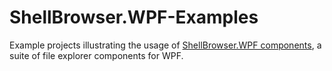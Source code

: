 # ShellBrowser.WPF-Examples
Example projects illustrating the usage of [ShellBrowser.WPF components](https://www.nuget.org/packages/ShellBrowser.WPF), a suite of file explorer components for WPF.
